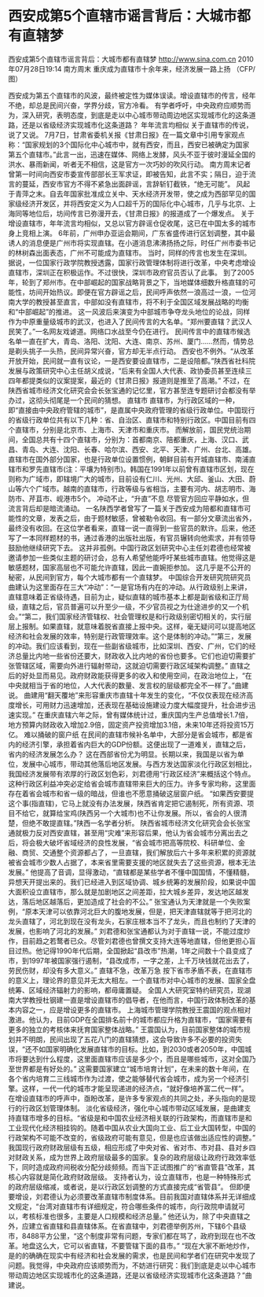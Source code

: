 # 西安成第5个直辖市谣言背后：大城市都有直辖梦

西安成第5个直辖市谣言背后：大城市都有直辖梦
http://www.sina.com.cn  2010年07月28日19:14  南方周末
重庆成为直辖市十余年来，经济发展一路上扬 （CFP/图）

西安成为第五个直辖市的风波，最终被定性为媒体误读。增设直辖市的传言，经年不绝，却总是民间兴奋，学界分歧，官方冷看。
有学者呼吁，中央政府应顺势而为，深入研究，表明态度，到底是走以中心城市带动周边地区实现城市化的这条道路，还是以省级经济实现城市化这条道路？
年年流言均相似
关于直辖市的传说，说了又说。
7月7日，甘肃省委机关报《甘肃日报》在一篇文章中引用专家观点称：“国家规划的3个国际化中心城市中，就有西安，而且，西安已被确定为国家第五个直辖市。”此言一出，迅速在媒体、网络上发酵，风头不亚于彼时漫延全国的洪水、暴雨新闻，听者无不相信，这是官方一次巧妙的吹风行动。
南方周末记者曾第一时间向西安市委宣传部部长王军求证，即被告知，此言不实；隔日，迫于流言的蔓延，西安市官方不得不紧急出面辟谣，言辞斩钉截铁，“绝无可能”。
风起于青萍之末。自去年国家批准成立关中、天水经济开发带，使之成为西部罕见的国家级经济开发区，并将西安定义为人口超千万的国际化中心城市，几乎与北京、上海同等地位后，坊间传言已弥漫开去，《甘肃日报》的报道成了一个爆发点。
关于增设直辖市，年年流言均相似，又总以官方辟谣仓促收尾，这已在中国太多的城市身上竞相上演。
6年前，广州申办亚运会期间，广东省盛传进行区划调整，其中最诱人的消息便是广州市将实现直辖。在小道消息沸沸扬扬之际，时任广州市委书记的林树森出面表态，广州不可能成为直辖市。
当时，同样的传言也发生在深圳。据说，一位国家行政学院教授透露，国家行政管理体制将进行改革，中央考虑增设直辖市，深圳正在积极运作。不过很快，深圳市政府官员否认了此事。
到了2005年，轮到了郑州市。在中部崛起的国家战略背景之下，当地媒体细数升格直辖的可能性，坊间开始热议。即便在官方辟谣之后，民间呼声依然一浪高过一浪，一位河南大学的教授甚至直言，中部如没有直辖市，将不利于全国区域发展战略的均衡和“中部崛起”的推进。
这一风波后来演变为中部城市争夺龙头地位的论战，同样作为中原重量级城市的武汉，也进入了民间传言的大名单。“郑州要直辖？武汉人民笑了。”一名网友戏谑道。网络口水战至今仍在进行。
民间传言中的直辖市候选名单一直在扩大，青岛、洛阳、沈阳、大连、南京、苏州、厦门……然而，情势总是剃头挑子一头热，民间异常兴奋，官方却无半点行动。
西安也不例外。“从改革开放开始，民间就一直有议论，一是西安要设直辖市，二是设陪都。”陕西省社科院发展与政策研究中心主任胡义成说，“后来有全国人大代表、政协委员甚至连续三四年都提类似的议案提案，最近的《甘肃日报》报道则是推至了高潮。”
不过，在陕西省城市经济文化研究会会长张宝通的记忆里，官方甚至连专题研讨会都没有举办过，这彻头彻尾是一个民间的猜想。
直辖市
直辖市，为行政区域的一种，即“直接由中央政府管辖的城市”，是直属中央政府管理的省级行政单位。中国现行的省级行政单位共有以下几种：省、自治区、直辖市和特别行政区。中国目前有四个直辖市，分别是北京市、上海市、天津市和重庆市。
而解放前，国民党统治期间，全国总共有十四个直辖市，分别为：首都南京、陪都重庆，上海、汉口、武昌、青岛、大连、沈阳、长春、哈尔滨、西安、北平、天津、广州、台北、高雄。
直辖市在国外部分国家，也是行政单位设置惯例，朝鲜目前有开城直辖市、南浦直辖市和罗先直辖市(注：平壤为特别市)。韩国在1991年以前曾有直辖市区划，现在则称为广域市，即辖境广大的城市，目前设有仁川、光州、大邱、釜山、大田、蔚山等六个广域市。越南的直辖市，行政等级与省相当，主要有河内、胡志明市、海防市、芹苴市、岘港市5个。
冲动不止，“升直”不息
尽管官方回应平静如水，但流言背后却是暗流涌动。
一名陕西学者曾写了一篇关于西安成为陪都和直辖市可能性的文章，发表之后，由于题材敏感，曾被勒令收回。有一部分文章流出省外，最终没有收回。在这位学者看来，直辖一说一直得到一些官员的默许。后来，他还写了一本同样题材的书，通过香港的出版社出版，有官员辗转向他索求，并有领导鼓励他继续研究下去。
这并非孤例。中国行政区划研究中心主任刘君德也经常被邀请参加一些类似主题的研讨会，总有人希望他能呼吁某些城市直辖。他觉得这是敏感题材，国家高层也不可能允许直辖，因此一直婉拒参加。
这几乎是不公开的秘密，从民间到官方，每个大城市都有一个直辖梦。
中国综合开发研究院研究员曲建认为这里面存在三大“冲动”：“一是官场有内在的冲动。从行政级别上来讲，直辖意味着正省级待遇，目前为止，疑似直辖的城市基本上都是副省级和正厅局级，直辖之后，官员普遍可以升至少一级，不少官员视之为仕途进步的又一个机会。”“第二，我们国家经济管辖权、社会管理权是和行政级别密切相关的，实行层层上报制。如果直辖，就意味着脱省直接上报中央。这样，毫无疑问可以提高地区经济和社会发展的效率，特别是行政管理效率。这个是体制的冲动。”“第三，发展的冲动。我们应该看到，现在一些副省级城市，比如深圳、西安、广州，它们的经济总量比内地一些省份还要大，财政收入比内地的省份也要多。它们也迫切需要扩张管辖区域，需要向外进行辐射带动，这就迫切需要行政区域架构调整。”
直辖之后的好处显而易见。政府财政能获得更多的收入和使用空间，在政治地位上，“在中央就相当于省的地位，人大代表的数量、发言权的层级都完全不一样了。”曲建说。
曲建用“翻天覆地”来形容重庆市直辖十年发生的变化，“不仅仅表现在经济高度增长，可用财力迅速增加，还表现在基础设施建设力度大幅度提升，社会进步迅速实现。”
在重庆直辖六年之际，曾有媒体统计过，重庆国内生产总值增长1.7倍，地方预算内财政收入增加2.9倍，固定资产投资增加3.1倍，未来10年还将投资15万亿。
难以捅破的窗户纸
在民间的直辖市候补名单中，大部分是省会城市，都是省内的经济引擎，承担着省内巨大的GDP份额。这便出现了一道难关，直辖之后，省内的经济发展怎么办？
这在西部省份尤为明显。长期以来，我国是以省为单位，发展中心城市，带动其他落后地区发展。与西方发达国家淡化行政区划相比，我国经济发展带有浓厚的行政区划色彩，刘君德用“行政区经济”来概括这个特点。
这种行政区利益冲突必定给省会城市直辖带来巨大的压力。许多专家均称，这里面存在着省会城市和省一级的暗战，但谁也不愿意捅破这层窗户纸。
“如果西安要提这个事(指直辖)，它马上就没有办法发展，陕西省肯定把它遏制死，所有资源、项目不给它，就算给宝鸡(陕西另一个大城市)也不让你发展。所以，省会的人很清楚，但绝不敢提直辖。”陕西一名学者分析。
陕西省城市经济文化研究会会长张宝通就极力反对西安直辖，甚至用“灾难”来形容后果，他认为省会城市分离出去之后，将会极大破坏省域经济的良性发展，“省会城市把高等院校、科研单位、金融、商贸、交通整个资源都占了，一旦直辖，我们解放后六十多年来积累的资源就被省会城市少数人占据了，本来省里需要支援的地区就失去了这些资源，根本无法发展。”
他提高了音调，显得激动，“直辖都是某些学者不懂中国国情，不懂精髓，异想天开提出来的。我们已经进入到区域协调、城乡统筹的发展阶段，如果说中国大面积设立直辖市，那么就是加剧地区之间差距，拉大城乡差异，发达地区越发达，落后地区越落后，更加造成了社会的不公。”
张宝通认为天津就是一个失败案例，“原本天津可以依靠河北巨大的腹地发展，但是，把天津直辖就等于把河北的龙头直辖了，河北到现在没有龙头，石家庄根本当不了龙头，而且也制约了天津的发展，也影响了河北的发展。”
刘君德和张宝通都认为对于直辖一说，不能过度炒作，目前趋之若鹜者已众。尽管刘君德也曾撰文支持大连等地直辖，但他更担心盲目过热。他记得1990年代后期，全国掀起“县改市”热潮，1年之间数十个县变成了市，到1997年被国家强行遏制，“县改成市，一字之差，上千万块钱就花出去了，劳民伤财，却没有多大意义。”
直辖不急，改革万急
按下省市矛盾不表，在直辖市的意义上，理论界的意见并无太大相左。一个直辖市对中心城市的发展、国家全盘统筹、区域经济辐射力的影响，都毋庸置疑。
全国人大研究室特约研究员，现湖南大学教授杜钢建一直是增设直辖市的倡导者，在他而言，中国行政体制改革的基本内容之一，应是增设更多的直辖市。
上海城市管理学院教授王震国的观点相对激进。他认为，目前GDP在全国排名前十的城市都应升格为直辖市，“国家需要有更多的独立的考核体来抚育国家整体战略。”
王震国认为，目前国家整体的城市规划并不明朗，民间出现了五花八门的直辖猜想，这会导致许多不必要的投资失误，“还不如国家明确化发展直辖市的目标。比如，到2030或者2050年，中国城市将要达到什么程度，这里面直辖市应该是多少个，而且是哪些城市，这对全国乃至世界都是有好处的。”
这需要国家建立“城市培育计划”，在未来的数十年间，在各个省内培育二三线城市作为过渡，使之能够替代省会城市，成为另一个经济引擎。这样，一代一代的城市才能呈现递进的经济点，“就好像培养富二代一样”。
在增设直辖市的呼声中，亟盼改革，是许多专家观点的共同之处，矛头指向的是现行的行政区划管理体制。
淡化省级经济，强化中心城市带动区域发展，是曲建支持直辖市增多的目标。“省级是和中国农业经济相关联的行政架构，而直辖市是和工业现代化经济相挂钩的。随着中国从农业大国向工业、后工业大国转型，中国的行政架构不可能不改变的，省级政府可能有意见，但是也应该做出适应性的调整。”
我国现行政府财政层级有五级，相应形成了中央对省、省对市、市对县、县对乡四对财政关系，成为世界上政府层级最多的国家。复杂的政府层级让政府行政效率低下，同时造成政府间税收分配分歧频频。而当下正试图推广的“省直管县”改革，其核心内容就是简化政府财政层级。
支持者认为，设立直辖市，也是一种特殊形式的政府层级缩减，或者说，是以行政区划调整的方式直接完成“省管县”。
但即便要增设，刘君德认为必须要改革直辖市制度体系。目前我国对直辖体系并无详细成文规定，“台湾对直辖市有详细规定，符合哪些条件的城市，向行政院申请就可以，考核标准也很多，主要是人口规模和经济总量。”
他还认为，除了中央直辖之外，应建立省直辖和县直辖体系。在省直辖中，刘君德举例苏州，下辖6个县级市，8488平方公里，“这个制度非常有问题，专家们都在骂了，政府到现在也不改革。地盘这么大，它可以省直辖，不要管辖下面的县市。”
“现在大家不断地炒作，是的的确确在现实中有经济和社会发展的需求，也是民间和学者们在研究中发现了问题。我觉得，中央政府应该顺势而为，不妨进行研究：我们到底是走以中心城市带动周边地区实现城市化的这条道路，还是以省级经济实现城市化这条道路？”曲建说。

